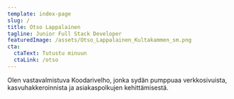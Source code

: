 ```yaml
---
template: index-page
slug: /
title: Otso Lappalainen
tagline: Junior Full Stack Developer
featuredImage: /assets/Otso_Lappalainen_Kultakammen_sm.png
cta:
  ctaText: Tutustu minuun
  ctaLink: /otso
---
```

Olen vastavalmistuva Koodarivelho, jonka sydän pumppuaa verkkosivuista, kasvuhakkeroinnista ja asiakaspolkujen kehittämisestä.